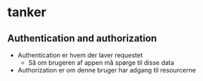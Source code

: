 # tanker

## Authentication and authorization

- Authentication er hvem der laver requestet
  - Så om brugeren af appen må spørge til disse data
- Authorization er om denne bruger har adgang til resourcerne

#
